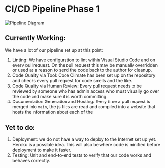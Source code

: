# CI/CD Pipeline Phase 1
![Pipeline Diagram](phase1.png)
## Currently Working:
We have a lot of our pipeline set up at this point:
1. Linting: We have configuration to lint within Visual Studio Code and on every pull request. On the pull request this may be manually overridden or used as a reason
   to send the code back to the author for cleanup.
2. Code Quality via Tool: Code Climate has been set up on the repository and checks every pull request for code smells and the like.
3. Code Quality via Human Review: Every pull request needs to be reviewed by someone who has admin access who must visually go over the code and make sure it is worth committing.
4. Documentation Generation and Hosting: Every time a pull request is merged into `main`, the js files are read and compiled into a website that hosts the information
   about each of the 

## Yet to do:
1. Deployment: we do not have a way to deploy to the Internet set up yet. Heroku is a possible idea. This will also be where code is minified before deployment to make it faster.
2. Testing: Unit and end-to-end tests to verify that our code works and behaves correctly.